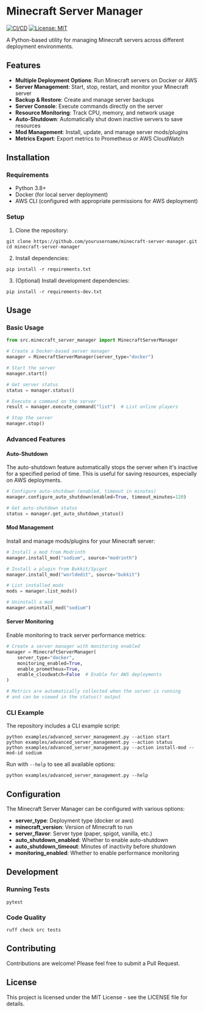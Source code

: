 # Minecraft Server Manager

[![CI/CD](https://github.com/yourusername/minecraft-server/actions/workflows/ci.yml/badge.svg)](https://github.com/yourusername/minecraft-server/actions/workflows/ci.yml)
[![License: MIT](https://img.shields.io/badge/License-MIT-blue.svg)](https://opensource.org/licenses/MIT)

A Python-based utility for managing Minecraft servers across different deployment environments.

## Features

- **Multiple Deployment Options**: Run Minecraft servers on Docker or AWS
- **Server Management**: Start, stop, restart, and monitor your Minecraft server
- **Backup & Restore**: Create and manage server backups
- **Server Console**: Execute commands directly on the server
- **Resource Monitoring**: Track CPU, memory, and network usage
- **Auto-Shutdown**: Automatically shut down inactive servers to save resources
- **Mod Management**: Install, update, and manage server mods/plugins
- **Metrics Export**: Export metrics to Prometheus or AWS CloudWatch

## Installation

### Requirements

- Python 3.8+
- Docker (for local server deployment)
- AWS CLI (configured with appropriate permissions for AWS deployment)

### Setup

1. Clone the repository:

```
git clone https://github.com/yourusername/minecraft-server-manager.git
cd minecraft-server-manager
```

2. Install dependencies:

```
pip install -r requirements.txt
```

3. (Optional) Install development dependencies:

```
pip install -r requirements-dev.txt
```

## Usage

### Basic Usage

```python
from src.minecraft_server_manager import MinecraftServerManager

# Create a Docker-based server manager
manager = MinecraftServerManager(server_type="docker")

# Start the server
manager.start()

# Get server status
status = manager.status()

# Execute a command on the server
result = manager.execute_command("list")  # List online players

# Stop the server
manager.stop()
```

### Advanced Features

#### Auto-Shutdown

The auto-shutdown feature automatically stops the server when it's inactive for a specified period of time. This is useful for saving resources, especially on AWS deployments.

```python
# Configure auto-shutdown (enabled, timeout in minutes)
manager.configure_auto_shutdown(enabled=True, timeout_minutes=120)

# Get auto-shutdown status
status = manager.get_auto_shutdown_status()
```

#### Mod Management

Install and manage mods/plugins for your Minecraft server:

```python
# Install a mod from Modrinth
manager.install_mod("sodium", source="modrinth")

# Install a plugin from Bukkit/Spigot
manager.install_mod("worldedit", source="bukkit")

# List installed mods
mods = manager.list_mods()

# Uninstall a mod
manager.uninstall_mod("sodium")
```

#### Server Monitoring

Enable monitoring to track server performance metrics:

```python
# Create a server manager with monitoring enabled
manager = MinecraftServerManager(
    server_type="docker",
    monitoring_enabled=True,
    enable_prometheus=True,
    enable_cloudwatch=False  # Enable for AWS deployments
)

# Metrics are automatically collected when the server is running
# and can be viewed in the status() output
```

### CLI Example

The repository includes a CLI example script:

```
python examples/advanced_server_management.py --action start
python examples/advanced_server_management.py --action status
python examples/advanced_server_management.py --action install-mod --mod-id sodium
```

Run with `--help` to see all available options:

```
python examples/advanced_server_management.py --help
```

## Configuration

The Minecraft Server Manager can be configured with various options:

- **server_type**: Deployment type (docker or aws)
- **minecraft_version**: Version of Minecraft to run
- **server_flavor**: Server type (paper, spigot, vanilla, etc.)
- **auto_shutdown_enabled**: Whether to enable auto-shutdown
- **auto_shutdown_timeout**: Minutes of inactivity before shutdown
- **monitoring_enabled**: Whether to enable performance monitoring

## Development

### Running Tests

```
pytest
```

### Code Quality

```
ruff check src tests
```

## Contributing

Contributions are welcome! Please feel free to submit a Pull Request.

## License

This project is licensed under the MIT License - see the LICENSE file for details.

